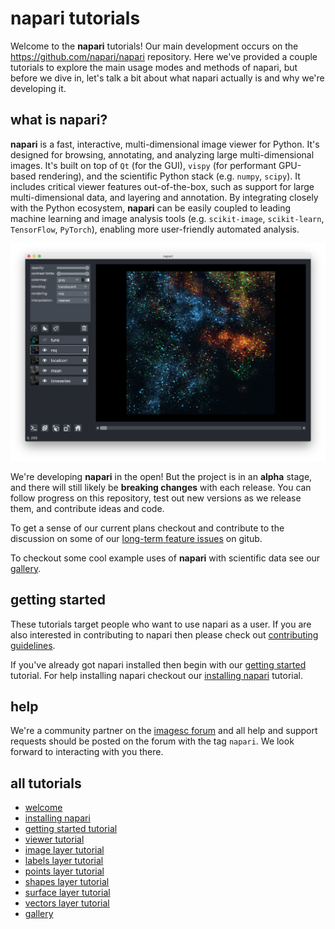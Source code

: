 # napari tutorials

Welcome to the **napari** tutorials! Our main development occurs on the https://github.com/napari/napari
repository. Here we've provided a couple tutorials to
explore the main usage modes and methods of napari, but before we dive in, let's talk a bit about what napari actually is and why we're developing it.

## what is napari?

**napari** is a fast, interactive, multi-dimensional image viewer for Python. It's designed for browsing, annotating, and analyzing large multi-dimensional images. It's built on top of `Qt` (for the GUI), `vispy` (for performant GPU-based rendering), and the scientific Python stack (e.g. `numpy`, `scipy`). It includes critical viewer features out-of-the-box, such as support for large multi-dimensional data, and layering and annotation. By integrating closely with the Python ecosystem, **napari** can be easily coupled to leading machine learning and image analysis tools (e.g. `scikit-image`, `scikit-learn`, `TensorFlow`, `PyTorch`), enabling more user-friendly automated analysis.

![image](./tutorials/resources/napari_overview.png)

We're developing **napari** in the open! But the project is in an **alpha** stage, and there will still likely be **breaking changes** with each release. You can follow progress on this repository, test out new versions as we release them, and contribute ideas and code.

To get a sense of our current plans checkout and contribute to the discussion on some of our [long-term feature issues](https://github.com/napari/napari/issues?q=is%3Aissue+is%3Aopen+label%3A%22long-term+feature%22) on gitub.

To checkout some cool example uses of **napari** with scientific data see our [gallery](./gallery/gallery.md).

## getting started

These tutorials target people who want to use
napari as a user. If you are also interested in contributing to napari then
please check out [contributing guidelines](https://github.com/napari/napari/tree/master/CONTRIBUTING.md).

If you've already got napari installed then begin with our [getting started](./tutorials/getting_started.md) tutorial. For help installing napari checkout our [installing napari](./tutorials/installation.md) tutorial.

## help

We're a community partner on the [imagesc forum](https://forum.image.sc/tags/napari) and all help and support requests should be posted on the forum with the tag `napari`. We look forward to interacting with you there.

## all tutorials

- [welcome](README.md)
- [installing napari](./tutorials/installation.md)
- [getting started tutorial](./tutorials/getting_started.md)
- [viewer tutorial](./tutorials/viewer.md)
- [image layer tutorial](./tutorials/image.md)
- [labels layer tutorial](./tutorials/labels.md)
- [points layer tutorial](./tutorials/points.md)
- [shapes layer tutorial](./tutorials/shapes.md)
- [surface layer tutorial](./tutorials/surface.md)
- [vectors layer tutorial](./tutorials/vectors.md)
- [gallery](./gallery/gallery.md)
